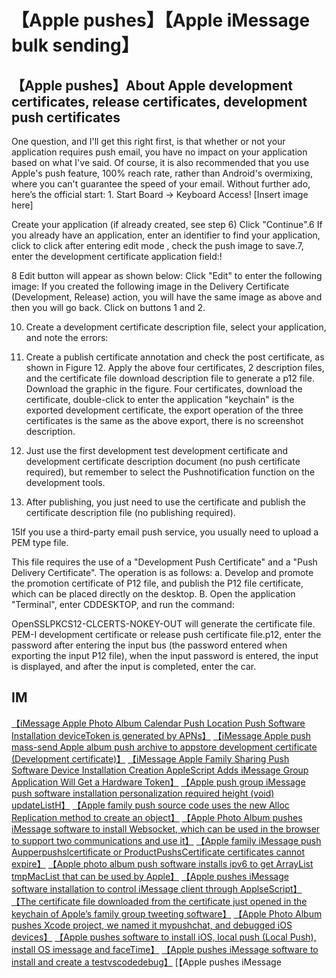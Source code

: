 # 【Apple pushes】【Apple iMessage bulk sending】

## 【Apple pushes】About Apple development certificates, release certificates, development push certificates

One question, and I'll get this right first, is that whether or not your application requires push email, you have no impact on your application based on what I've said. Of course, it is also recommended that you use Apple's push feature, 100% reach rate, rather than Android's overmixing, where you can't guarantee the speed of your email. Without further ado, here’s the official start: 1. Start Board -> Keyboard Access! [Insert image here]


Create your application (if already created, see step 6) Click "Continue".6 If you already have an application, enter an identifier to find your application, click to click after entering edit mode , check the push image to save.7, enter the development certificate application field:!



8 Edit button will appear as shown below: Click "Edit" to enter the following image: If you created the following image in the Delivery Certificate (Development, Release) action, you will have the same image as above and then you will go back. Click on buttons 1 and 2.

10. Create a development certificate description file, select your application, and note the errors:

11. Create a publish certificate annotation and check the post certificate, as shown in Figure 12. Apply the above four certificates, 2 description files, and the certificate file download description file to generate a p12 file. Download the graphic in the figure. Four certificates, download the certificate, double-click to enter the application "keychain" is the exported development certificate, the export operation of the three certificates is the same as the above export, there is no screenshot description.


13. Just use the first development test development certificate and development certificate description document (no push certificate required), but remember to select the Pushnotification function on the development tools.

14. After publishing, you just need to use the certificate and publish the certificate description file (no publishing required).

15If you use a third-party email push service, you usually need to upload a PEM type file.


This file requires the use of a "Development Push Certificate" and a "Push Delivery Certificate". The operation is as follows: a. Develop and promote the promotion certificate of P12 file, and publish the P12 file certificate, which can be placed directly on the desktop. B. Open the application "Terminal", enter CDDESKTOP, and run the command:


OpenSSLPKCS12-CLCERTS-NOKEY-OUT will generate the certificate file. PEM-I development certificate or release push certificate file.p12, enter the password after entering the input bus (the password entered when exporting the input P12 file), when the input password is entered, the input is displayed, and after the input is completed, enter the car.

## IM

[【iMessage Apple Photo Album Calendar Push Location Push Software Installation deviceToken is generated by APNs】](https://tommylei821.github.io/pic/IMEAXXX.png)
[【iMessage Apple push mass-send Apple album push archive to appstore development certificate (Development certificate)】](https://tommylei821.github.io/pic/IMEAXXX.png)
[【iMessage Apple Family Sharing Push Software Device Installation Creation AppleScript Adds iMessage Group Application Will Get a Hardware Token】](https://tommylei821.github.io/pic/IMEAXXX.png)
[【Apple push group iMessage push software installation personalization required height (void) updateListH】](https://tommylei821.github.io/pic/IMEAXXX.png)
[【Apple family push source code uses the new Alloc Replication method to create an object】](https://tommylei821.github.io/pic/IMEAXXX.png)
[【Apple Photo Album pushes iMessage software to install Websocket, which can be used in the browser to support two communications and use it】](https://tommylei821.github.io/pic/IMEAXXX.png)
[【Apple family iMessage push Aupperpushslcertificate or ProductPushsCertificate certificates cannot expire】](https://tommylei821.github.io/pic/IMEAXXX.png)
[【Apple photo album push software installs ipv6 to get ArrayList tmpMacList that can be used by Apple】](https://tommylei821.github.io/pic/IMEAXXX.png)
[【Apple pushes iMessage software installation to control iMessage client through ApplseScript】](https://tommylei821.github.io/pic/IMEAXXX.png)
[【The certificate file downloaded from the certificate just opened in the keychain of Apple’s family group tweeting software】](https://tommylei821.github.io/pic/IMEAXXX.png)
[【Apple Photo Album pushes Xcode project, we named it mypushchat, and debugged iOS devices】](https://tommylei821.github.io/pic/IMEAXXX.png)
[【Apple pushes software to install iOS, local push (Local Push), install OS imessage and faceTime】](https://tommylei821.github.io/pic/IMEAXXX.png)
[【Apple pushes iMessage software to install and create a testvscodedebug】](https://tommylei821.github.io/pic/IMEAXXX.png)
[【Apple pushes iMessage
